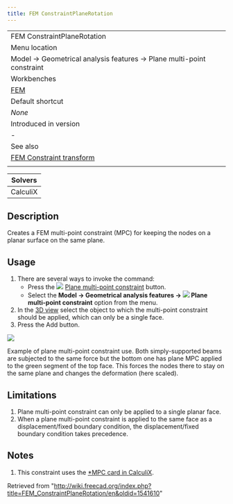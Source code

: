 ```yaml
---
title: FEM ConstraintPlaneRotation
---
```


|                                                                                |
| ------------------------------------------------------------------------------ |
| FEM ConstraintPlaneRotation                                                    |
| Menu location                                                                  |
| Model → Geometrical analysis features → Plane multi-point constraint           |
| Workbenches                                                                    |
| [FEM](/FEM_Workbench "FEM Workbench")                                          |
| Default shortcut                                                               |
| _None_                                                                         |
| Introduced in version                                                          |
| -                                                                              |
| See also                                                                       |
| [FEM Constraint transform](/FEM_ConstraintTransform "FEM ConstraintTransform") |
|                                                                                |

| Solvers  |
| -------- |
| CalculiX |

## Description

Creates a FEM multi-point constraint (MPC) for keeping the nodes on a planar surface on the same plane.

## Usage

1. There are several ways to invoke the command:
   - Press the ![](/images/FEM_ConstraintPlaneRotation.svg) [Plane multi-point constraint](/FEM_ConstraintPlaneRotation "FEM ConstraintPlaneRotation") button.
   - Select the **Model → Geometrical analysis features → ![](/images/FEM_ConstraintPlaneRotation.svg) Plane multi-point constraint** option from the menu.
2. In the [3D view](/3D_view "3D view") select the object to which the multi-point constraint should be applied, which can only be a single face.
3. Press the Add button.

![](/images/FEM_plane_rotation_constraint_example.PNG)

Example of plane multi-point constraint use. Both simply-supported beams are subjected to the same force but the bottom one has plane MPC applied to the green segment of the top face. This forces the nodes there to stay on the same plane and changes the deformation (here scaled).

## Limitations

1. Plane multi-point constraint can only be applied to a single planar face.
2. When a plane multi-point constraint is applied to the same face as a displacement/fixed boundary condition, the displacement/fixed boundary condition takes precedence.

## Notes

1. This constraint uses the [\*MPC card in CalculiX](http://web.mit.edu/calculix_v2.7/CalculiX/ccx_2.7/doc/ccx/node220.html).

Retrieved from "<http://wiki.freecad.org/index.php?title=FEM_ConstraintPlaneRotation/en&oldid=1541610>"
